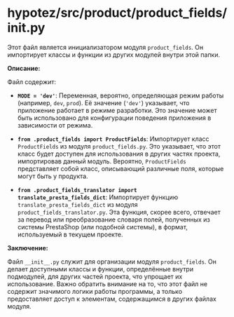 # hypotez/src/product/product_fields/__init__.py

Этот файл является инициализатором модуля `product_fields`. Он импортирует классы и функции из других модулей внутри этой папки.

**Описание:**

Файл содержит:

* **`MODE = 'dev'`**: Переменная, вероятно, определяющая режим работы (например, `dev`, `prod`).  Её значение (`'dev'`) указывает, что приложение работает в режиме разработки.  Это значение может быть использовано для конфигурации поведения приложения в зависимости от режима.

* **`from .product_fields import ProductFields`**: Импортирует класс `ProductFields` из модуля `product_fields.py`.  Это указывает, что этот класс будет доступен для использования в других частях проекта, импортировав данный модуль.  Вероятно, `ProductFields` представляет собой класс, описывающий различные поля, которые могут быть у продукта.

* **`from .product_fields_translator import translate_presta_fields_dict`**: Импортирует функцию `translate_presta_fields_dict` из модуля `product_fields_translator.py`. Эта функция, скорее всего, отвечает за перевод или преобразование словаря полей, полученных из системы PrestaShop (или подобной системы), в формат, используемый в текущем проекте.


**Заключение:**

Файл `__init__.py` служит для организации модуля `product_fields`. Он делает доступными классы и функции, определённые внутри подмодулей, для других частей проекта, что упрощает их использование. Важно обратить внимание на то, что этот файл не содержит значимого логики работы программы, а только предоставляет доступ к элементам, содержащимся в других файлах модуля.